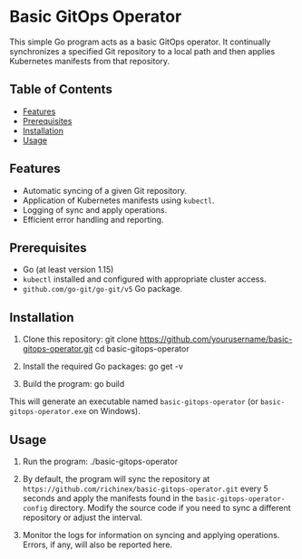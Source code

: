 # Basic GitOps Operator

This simple Go program acts as a basic GitOps operator. It continually synchronizes a specified Git repository to a local path and then applies Kubernetes manifests from that repository.

## Table of Contents
- [Features](#features)
- [Prerequisites](#prerequisites)
- [Installation](#installation)
- [Usage](#usage)


## Features

- Automatic syncing of a given Git repository.
- Application of Kubernetes manifests using `kubectl`.
- Logging of sync and apply operations.
- Efficient error handling and reporting.

## Prerequisites

- Go (at least version 1.15)
- `kubectl` installed and configured with appropriate cluster access.
- `github.com/go-git/go-git/v5` Go package.

## Installation

1. Clone this repository:
git clone https://github.com/yourusername/basic-gitops-operator.git
cd basic-gitops-operator


2. Install the required Go packages:
go get -v

3. Build the program:
go build

This will generate an executable named `basic-gitops-operator` (or `basic-gitops-operator.exe` on Windows).

## Usage

1. Run the program:
./basic-gitops-operator

2. By default, the program will sync the repository at `https://github.com/richinex/basic-gitops-operator.git` every 5 seconds and apply the manifests found in the `basic-gitops-operator-config` directory. Modify the source code if you need to sync a different repository or adjust the interval.

3. Monitor the logs for information on syncing and applying operations. Errors, if any, will also be reported here.